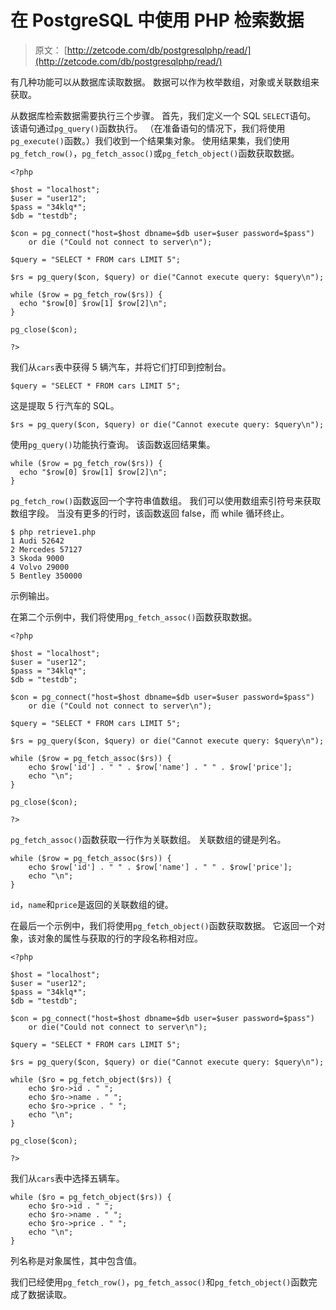 # 在 PostgreSQL 中使用 PHP 检索数据

> 原文： [http://zetcode.com/db/postgresqlphp/read/](http://zetcode.com/db/postgresqlphp/read/)

有几种功能可以从数据库读取数据。 数据可以作为枚举数组，对象或关联数组来获取。

从数据库检索数据需要执行三个步骤。 首先，我们定义一个 SQL `SELECT`语句。 该语句通过`pg_query()`函数执行。 （在准备语句的情况下，我们将使用`pg_execute()`函数。）我们收到一个结果集对象。 使用结果集，我们使用`pg_fetch_row()`，`pg_fetch_assoc()`或`pg_fetch_object()`函数获取数据。

```
<?php 

$host = "localhost"; 
$user = "user12"; 
$pass = "34klq*"; 
$db = "testdb"; 

$con = pg_connect("host=$host dbname=$db user=$user password=$pass")
    or die ("Could not connect to server\n"); 

$query = "SELECT * FROM cars LIMIT 5"; 

$rs = pg_query($con, $query) or die("Cannot execute query: $query\n");

while ($row = pg_fetch_row($rs)) {
  echo "$row[0] $row[1] $row[2]\n";
}

pg_close($con); 

?>

```

我们从`cars`表中获得 5 辆汽车，并将它们打印到控制台。

```
$query = "SELECT * FROM cars LIMIT 5";

```

这是提取 5 行汽车的 SQL。

```
$rs = pg_query($con, $query) or die("Cannot execute query: $query\n");

```

使用`pg_query()`功能执行查询。 该函数返回结果集。

```
while ($row = pg_fetch_row($rs)) {
  echo "$row[0] $row[1] $row[2]\n";
}

```

`pg_fetch_row()`函数返回一个字符串值数组。 我们可以使用数组索引符号来获取数组字段。 当没有更多的行时，该函数返回 false，而 while 循环终止。

```
$ php retrieve1.php
1 Audi 52642
2 Mercedes 57127
3 Skoda 9000
4 Volvo 29000
5 Bentley 350000

```

示例输出。

在第二个示例中，我们将使用`pg_fetch_assoc()`函数获取数据。

```
<?php 

$host = "localhost"; 
$user = "user12"; 
$pass = "34klq*"; 
$db = "testdb"; 

$con = pg_connect("host=$host dbname=$db user=$user password=$pass")
    or die ("Could not connect to server\n"); 

$query = "SELECT * FROM cars LIMIT 5"; 

$rs = pg_query($con, $query) or die("Cannot execute query: $query\n");

while ($row = pg_fetch_assoc($rs)) {
    echo $row['id'] . " " . $row['name'] . " " . $row['price'];
    echo "\n";
}

pg_close($con);

?>

```

`pg_fetch_assoc()`函数获取一行作为关联数组。 关联数组的键是列名。

```
while ($row = pg_fetch_assoc($rs)) {
    echo $row['id'] . " " . $row['name'] . " " . $row['price'];
    echo "\n";
}

```

`id`，`name`和`price`是返回的关联数组的键。

在最后一个示例中，我们将使用`pg_fetch_object()`函数获取数据。 它返回一个对象，该对象的属性与获取的行的字段名称相对应。

```
<?php 

$host = "localhost"; 
$user = "user12"; 
$pass = "34klq*"; 
$db = "testdb"; 

$con = pg_connect("host=$host dbname=$db user=$user password=$pass")
    or die("Could not connect to server\n"); 

$query = "SELECT * FROM cars LIMIT 5"; 

$rs = pg_query($con, $query) or die("Cannot execute query: $query\n");

while ($ro = pg_fetch_object($rs)) {
    echo $ro->id . " ";
    echo $ro->name . " ";
    echo $ro->price . " ";
    echo "\n";
}

pg_close($con); 

?>

```

我们从`cars`表中选择五辆车。

```
while ($ro = pg_fetch_object($rs)) {
    echo $ro->id . " ";
    echo $ro->name . " ";
    echo $ro->price . " ";
    echo "\n";
}

```

列名称是对象属性，其中包含值。

我们已经使用`pg_fetch_row()`，`pg_fetch_assoc()`和`pg_fetch_object()`函数完成了数据读取。